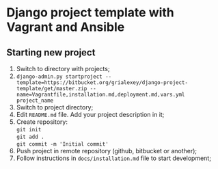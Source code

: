 Django project template with Vagrant and Ansible 
================================================

Starting new project  
--------------------
1. Switch to directory with projects;
2. `django-admin.py startproject --template=https://bitbucket.org/grialexey/django-project-template/get/master.zip --name=Vagrantfile,installation.md,deployment.md,vars.yml project_name`  
3. Switch to project directory;
4. Edit `README.md` file. Add your project description in it;
5. Create repository:  
   `git init`  
   `git add .`  
   `git commit -m 'Initial commit'`
6. Push project in remote repository (github, bitbucket or another);
7. Follow instructions in `docs/installation.md` file to start development;
